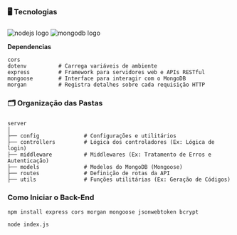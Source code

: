 ### 🖥 Tecnologias

###

![nodejs logo](https://img.shields.io/badge/Node.js-339933?logo=nodedotjs&logoColor=white&style=for-the-badge)  ![mongodb logo](https://img.shields.io/badge/MongoDB-47A248?logo=mongodb&logoColor=white&style=for-the-badge)

**Dependencias**

    cors  
    dotenv          # Carrega variáveis de ambiente
    express         # Framework para servidores web e APIs RESTful
    mongoose        # Interface para interagir com o MongoDB
    morgan          # Registra detalhes sobre cada requisição HTTP

###

### 🗂 Organização das Pastas

### 
  
    server
    │
    ├── config              # Configurações e utilitários
    ├── controllers         # Lógica dos controladores (Ex: Lógica de login)
    ├── middleware          # Middlewares (Ex: Tratamento de Erros e Autenticação)
    ├── models              # Modelos do MongoDB (Mongoose)
    ├── routes              # Definição de rotas da API
    ├── utils               # Funções utilitárias (Ex: Geração de Códigos)

###

### Como Iniciar o Back-End
~~~
npm install express cors morgan mongoose jsonwebtoken bcrypt
~~~

~~~
node index.js
~~~
